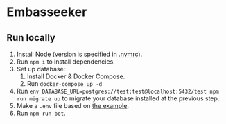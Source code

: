 # Embasseeker

## Run locally

1. Install Node (version is specified in  [.nvmrc](./.nvmrc)).
2. Run `npm i` to install dependencies.
3. Set up database:
   1. Install Docker & Docker Compose.
   2. Run `docker-compose up -d`
4. Run `env DATABASE_URL=postgres://test:test@localhost:5432/test npm run migrate up` to migrate your database installed at the previous step.
5. Make a `.env` file based on [the example](./.env.example).
6. Run `npm run bot`.
